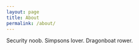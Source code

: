 ```yaml
---
layout: page
title: About
permalink: /about/
---
```


Security noob. Simpsons lover. Dragonboat rower.
